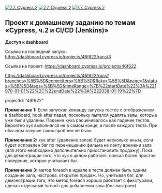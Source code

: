 [![7.7. Cypress 2](https://img.shields.io/endpoint?url=https://dashboard.cypress.io/badge/simple/46f622&style=flat&logo=cypress)](https://dashboard.cypress.io/projects/46f622/runs)
[![7.7. Cypress 2](https://img.shields.io/endpoint?url=https://dashboard.cypress.io/badge/detailed/46f622&style=flat&logo=cypress)](https://dashboard.cypress.io/projects/46f622/runs)
[![7.7. Cypress 2](https://img.shields.io/endpoint?url=https://dashboard.cypress.io/badge/count/46f622&style=flat&logo=cypress)](https://dashboard.cypress.io/projects/46f622/runs)

## Проект к домашнему заданию по темам «Cypress, ч.2 и CI/СD (Jenkins)»

**Доступ к dashboard**

Ссылка на последний запуск: https://dashboard.cypress.io/projects/46f622/runs/3

Ссылка на проект:
https://dashboard.cypress.io/projects/46f622

https://dashboard.cypress.io/projects/46f622/runs?branches=%5B%5D&committers=%5B%5D&flaky=%5B%5D&page=1&status=%5B%5D&tags=%5B%5D&timeRange=%7B%22startDate%22%3A%221970-01-01%22%2C%22endDate%22%3A%222038-01-19%22%7D

projectId: "46f622"

**Примечание 1:** Если запускал команду запуска тестов с отображением в dashboard, hook after падал, поскольку пытался удалять залы, которые уже были удалены. Падение хука расценивалось как падение тестов. Вероятно хук выполнялся не в самом конце, а после каждого теста. При обычном запуске таких проблем не было.

**Примечание 2:** хук after (удаление залов) будет несколько иным, если будет исправлен баг по перемещению фильма на ленту времени зала (для этого необходимо дополнительно приостановить продажу). Пока для демонтрации того, что хук в целом работает, описал более простое поведение, которое учитывает баг.

**Примечание 3:** метод foreach в идеале в тесте должен быть одним: создание зала, настрока, открытие продаж. Но, учитывая баг, для демонстрации того, что метод foreach хорошо работает с фикстурами, сделал отдельный foreach для добавления зала (без настроек)
